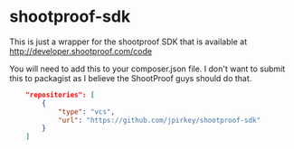 shootproof-sdk
==============

This is just a wrapper for the shootproof SDK that is available at http://developer.shootproof.com/code

You will need to add this to your composer.json file.  I don't want to submit this to packagist as I believe the ShootProof guys should do that.
```json
    "repositories": [
        {
            "type": "vcs",
            "url": "https://github.com/jpirkey/shootproof-sdk"
        }
    ]
```
